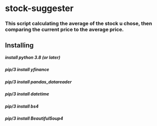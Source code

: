 # stock-suggester

### This script calculating the average of the stock u chose, then comparing the current price to the average price.


## Installing

##### install python 3.8 (or later)
##### pip/3 install yfinance
##### pip/3 install pandas_datareader
##### pip/3 install datetime
##### pip/3 install bs4
##### pip/3 install BeautifulSoup4
